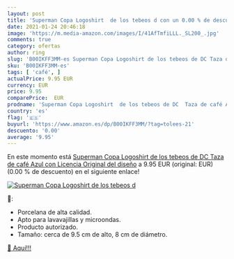 ```yaml
---
layout: post
title: 'Superman Copa Logoshirt  de los tebeos d con un 0.00 % de descuento'
date: 2021-01-24 20:46:18
image: 'https://m.media-amazon.com/images/I/41AfTmfiLLL._SL200_.jpg'
comments: true
category: ofertas
author: ring
slug: 'B00IKFF3MM-es Superman Copa Logoshirt de los tebeos de DC Taza de café...'
sku: 'B00IKFF3MM-es'
tags: [ 'café', ]
actualPrice: 9.95 EUR
currency: EUR
price: 9.95
comparePrice:  EUR
prodname: 'Superman Copa Logoshirt  de los tebeos de DC  Taza de café Azul con Licencia Original del diseño'
country: 'es'
flag: '🇪🇸'
buyurl: 'https://www.amazon.es/dp/B00IKFF3MM/?tag=tolees-21'
descuento: '0.00'
average: '9.95'
---
```


En este momento está [Superman Copa Logoshirt  de los tebeos de DC  Taza de café Azul con Licencia Original del diseño](https://www.amazon.es/dp/B00IKFF3MM/?tag=tolees-21) a 9.95 EUR (original:  EUR) (0.00 %  de descuento) en el siguiente enlace!

[![Superman Copa Logoshirt  de los tebeos d](https://m.media-amazon.com/images/I/41AfTmfiLLL._SL200_.jpg)](https://www.amazon.es/dp/B00IKFF3MM/?tag=tolees-21)

🔎:

- Porcelana de alta calidad.
- Apto para lavavajillas y microondas.
- Producto autorizado.
- Tamaño: cerca de 9.5 cm de alto, 8 cm de diámetro.

[🛒 Aquí!!!](https://www.amazon.es/dp/B00IKFF3MM/?tag=tolees-21)
